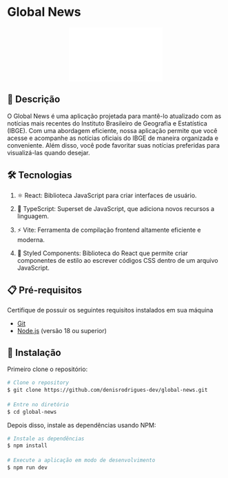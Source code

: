 # Global News

<p align="center">
<a href="https://edpark.space/" target="_blank"><img align="center" src="src/assets/images/logo.png" height="125" /></a>
</p>

## 📄 Descrição

O Global News é uma aplicação projetada para mantê-lo atualizado com as notícias mais recentes do Instituto Brasileiro de Geografia e Estatística (IBGE). Com uma abordagem eficiente, nossa aplicação permite que você acesse e acompanhe as notícias oficiais do IBGE de maneira organizada e conveniente. Além disso, você pode favoritar suas notícias preferidas para visualizá-las quando desejar.

## 🛠️ Tecnologias

1. ⚛️ React: Biblioteca JavaScript para criar interfaces de usuário.

2. 🦄 TypeScript: Superset de JavaScript, que adiciona novos recursos a linguagem.

3. ⚡ Vite: Ferramenta de compilação frontend altamente eficiente e moderna.

4. 💅 Styled Components: Biblioteca do React que permite criar componentes de estilo ao escrever códigos CSS dentro de um arquivo JavaScript.

## 📋 Pré-requisitos

Certifique de possuir os seguintes requisitos instalados em sua máquina

- [Git](https://git-scm.com)
- [Node.js](https://nodejs.org/en/download/) (versão 18 ou superior)

## 💾 Instalação

Primeiro clone o repositório:

```bash
# Clone o repository
$ git clone https://github.com/denisrodrigues-dev/global-news.git

# Entre no diretório
$ cd global-news
```

Depois disso, instale as dependências usando NPM:

```bash
# Instale as dependências
$ npm install

# Execute a aplicação em modo de desenvolvimento
$ npm run dev
```